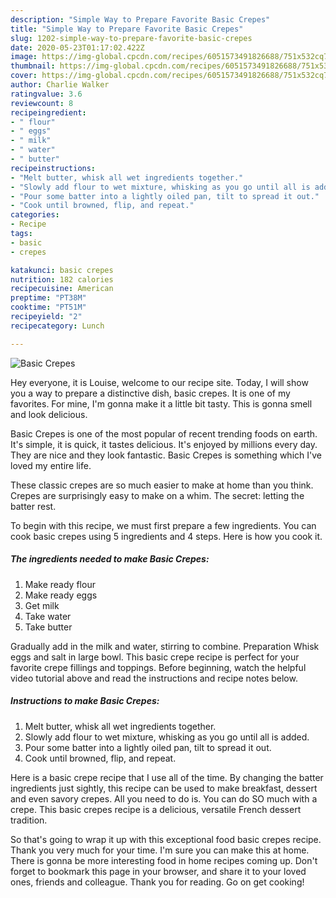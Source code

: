```yaml
---
description: "Simple Way to Prepare Favorite Basic Crepes"
title: "Simple Way to Prepare Favorite Basic Crepes"
slug: 1202-simple-way-to-prepare-favorite-basic-crepes
date: 2020-05-23T01:17:02.422Z
image: https://img-global.cpcdn.com/recipes/6051573491826688/751x532cq70/basic-crepes-recipe-main-photo.jpg
thumbnail: https://img-global.cpcdn.com/recipes/6051573491826688/751x532cq70/basic-crepes-recipe-main-photo.jpg
cover: https://img-global.cpcdn.com/recipes/6051573491826688/751x532cq70/basic-crepes-recipe-main-photo.jpg
author: Charlie Walker
ratingvalue: 3.6
reviewcount: 8
recipeingredient:
- " flour"
- " eggs"
- " milk"
- " water"
- " butter"
recipeinstructions:
- "Melt butter, whisk all wet ingredients together."
- "Slowly add flour to wet mixture, whisking as you go until all is added."
- "Pour some batter into a lightly oiled pan, tilt to spread it out."
- "Cook until browned, flip, and repeat."
categories:
- Recipe
tags:
- basic
- crepes

katakunci: basic crepes 
nutrition: 182 calories
recipecuisine: American
preptime: "PT38M"
cooktime: "PT51M"
recipeyield: "2"
recipecategory: Lunch

---
```



![Basic Crepes](https://img-global.cpcdn.com/recipes/6051573491826688/751x532cq70/basic-crepes-recipe-main-photo.jpg)

Hey everyone, it is Louise, welcome to our recipe site. Today, I will show you a way to prepare a distinctive dish, basic crepes. It is one of my favorites. For mine, I'm gonna make it a little bit tasty. This is gonna smell and look delicious.

Basic Crepes is one of the most popular of recent trending foods on earth. It's simple, it is quick, it tastes delicious. It's enjoyed by millions every day. They are nice and they look fantastic. Basic Crepes is something which I've loved my entire life.

These classic crepes are so much easier to make at home than you think. Crepes are surprisingly easy to make on a whim. The secret: letting the batter rest.


To begin with this recipe, we must first prepare a few ingredients. You can cook basic crepes using 5 ingredients and 4 steps. Here is how you cook it.

<!--inarticleads1-->

##### The ingredients needed to make Basic Crepes:

1. Make ready  flour
1. Make ready  eggs
1. Get  milk
1. Take  water
1. Take  butter


Gradually add in the milk and water, stirring to combine. Preparation Whisk eggs and salt in large bowl. This basic crepe recipe is perfect for your favorite crepe fillings and toppings. Before beginning, watch the helpful video tutorial above and read the instructions and recipe notes below. 

<!--inarticleads2-->

##### Instructions to make Basic Crepes:

1. Melt butter, whisk all wet ingredients together.
1. Slowly add flour to wet mixture, whisking as you go until all is added.
1. Pour some batter into a lightly oiled pan, tilt to spread it out.
1. Cook until browned, flip, and repeat.


Here is a basic crepe recipe that I use all of the time. By changing the batter ingredients just sightly, this recipe can be used to make breakfast, dessert and even savory crepes. All you need to do is. You can do SO much with a crepe. This basic crepes recipe is a delicious, versatile French dessert tradition. 

So that's going to wrap it up with this exceptional food basic crepes recipe. Thank you very much for your time. I'm sure you can make this at home. There is gonna be more interesting food in home recipes coming up. Don't forget to bookmark this page in your browser, and share it to your loved ones, friends and colleague. Thank you for reading. Go on get cooking!
